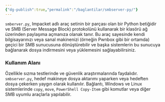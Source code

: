 ```yaml
---
{"dg-publish":true,"permalink":"/baglantilar/smbserver-py/"}
---
```




`smberver.py`, Impacket adlı araç setinin bir parçası olan bir Python betiğidir ve SMB (Server Message Block) protokolünü kullanarak bir klasörü ağ üzerinden paylaşıma açmanıza olanak tanır. Bu araç sayesinde kendi bilgisayarınızı veya sanal makinenizi (örneğin Pwnbox gibi bir ortamda) geçici bir SMB sunucusuna dönüştürebilir ve başka sistemlerin bu sunucuya bağlanarak dosya indirmesini veya yüklemesini sağlayabilirsiniz.

### Kullanım Alanı

Özellikle sızma testlerinde ve güvenlik araştırmalarında faydalıdır. `smbserver.py`, hedef makineye dosya aktarımı yaparken veya hedeften dosya çekerken yaygın olarak kullanılır. Bağlantı, Windows ve Linux sistemlerinde `copy`, `move`, `PowerShell Copy-Item` gibi komutlar veya diğer SMB uyumlu araçlarla yapılabilir.
